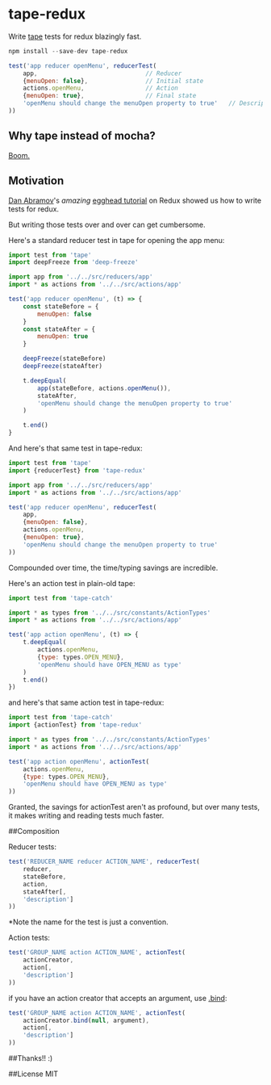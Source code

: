 tape-redux
==========

Write [tape](https://github.com/substack/tape) tests for redux blazingly fast.

```js
npm install --save-dev tape-redux
```

```js
test('app reducer openMenu', reducerTest(
    app,                              // Reducer
    {menuOpen: false},                // Initial state
    actions.openMenu,                 // Action
    {menuOpen: true},                 // Final state
    'openMenu should change the menuOpen property to true'   // Description
))
```

## Why tape instead of mocha?

[Boom.](https://medium.com/javascript-scene/why-i-use-tape-instead-of-mocha-so-should-you-6aa105d8eaf4#.grafh7q7s)

## Motivation

[Dan Abramov](https://github.com/gaearon/)'s *amazing* [egghead tutorial](https://egghead.io/series/getting-started-with-redux) on Redux showed us how to write tests for redux.

But writing those tests over and over can get cumbersome.

Here's a standard reducer test in tape for opening the app menu:

```js
import test from 'tape'
import deepFreeze from 'deep-freeze'

import app from '../../src/reducers/app'
import * as actions from '../../src/actions/app'

test('app reducer openMenu', (t) => {
	const stateBefore = {
		menuOpen: false
	}
	const stateAfter = {
		menuOpen: true
	}

	deepFreeze(stateBefore)
	deepFreeze(stateAfter)

	t.deepEqual(
		app(stateBefore, actions.openMenu()),
		stateAfter,
		'openMenu should change the menuOpen property to true'
	)

	t.end()
}
```

And here's that same test in tape-redux:

```js
import test from 'tape'
import {reducerTest} from 'tape-redux'

import app from '../../src/reducers/app'
import * as actions from '../../src/actions/app'

test('app reducer openMenu', reducerTest(
	app,
	{menuOpen: false},
	actions.openMenu,
	{menuOpen: true},
	'openMenu should change the menuOpen property to true'
))
```

Compounded over time, the time/typing savings are incredible.

Here's an action test in plain-old tape:

```js
import test from 'tape-catch'

import * as types from '../../src/constants/ActionTypes'
import * as actions from '../../src/actions/app'

test('app action openMenu', (t) => {
	t.deepEqual(
		actions.openMenu,
		{type: types.OPEN_MENU},
		'openMenu should have OPEN_MENU as type'
	)
	t.end()
})
```

and here's that same action test in tape-redux:

```js
import test from 'tape-catch'
import {actionTest} from 'tape-redux'

import * as types from '../../src/constants/ActionTypes'
import * as actions from '../../src/actions/app'

test('app action openMenu', actionTest(
	actions.openMenu,
	{type: types.OPEN_MENU},
	'openMenu should have OPEN_MENU as type'
))
```

Granted, the savings for actionTest aren't as profound, but over many tests, it makes writing and reading tests much faster.

##Composition

Reducer tests:

```js
test('REDUCER_NAME reducer ACTION_NAME', reducerTest(
	reducer,
	stateBefore,
	action,
	stateAfter[,
	'description']
))
```

*Note the name for the test is just a convention.

Action tests:

```js
test('GROUP_NAME action ACTION_NAME', actionTest(
	actionCreator,
	action[,
	'description']
))
```

if you have an action creator that accepts an argument, use [.bind](https://developer.mozilla.org/en-US/docs/Web/JavaScript/Reference/Global_Objects/Function/bind):

```js
test('GROUP_NAME action ACTION_NAME', actionTest(
	actionCreator.bind(null, argument),
	action[,
	'description']
))
```

##Thanks!! :)

##License
MIT
